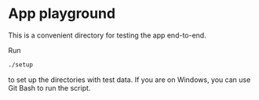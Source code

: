 # App playground

This is a convenient directory for testing the app end-to-end.

Run

```bash
./setup
```

to set up the directories with test data.
If you are on Windows, you can use Git Bash to run the script.